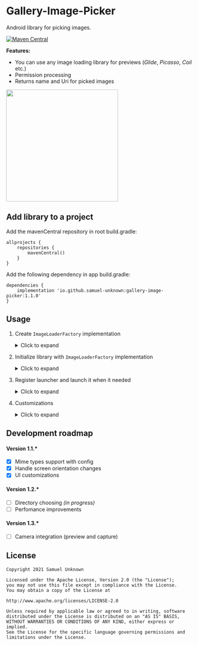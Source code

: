# Gallery-Image-Picker
Android library for picking images.

[![Maven Central](https://maven-badges.herokuapp.com/maven-central/io.github.samuel-unknown/gallery-image-picker/badge.svg)](https://maven-badges.herokuapp.com/maven-central/io.github.samuel-unknown/gallery-image-picker)

**Features:**
- You can use any image loading library for previews (*Glide*, *Picasso*, *Coil* etc.)
- Permission processing
- Returns name and Uri for picked images

<img src="/Gallery-Image-Picker.gif?raw=true" width="300px" align="middle">

## Add library to a project
Add the mavenCentral repository in root build.gradle:
```
allprojects {
    repositories {
        mavenCentral()
    }
}
```
Add the following dependency in app build.gradle:
```
dependencies {
    implementation 'io.github.samuel-unknown:gallery-image-picker:1.1.0'
}
```

## Usage
1. Create `ImageLoaderFactory` implementation  
    <details>
        <summary>Click to expand</summary>
   
    ```Kotlin
    // Example with Glide 
    class ImageLoaderFactoryGlideImpl(private val appContext: Context) : ImageLoaderFactoryBase(appContext) {
        private val radius: Float = appContext.resources.getDimension(R.dimen.image_corner_radius)
    
        private val drawableCrossFadeFactory = DrawableCrossFadeFactory
            .Builder(DEFAULT_CROSS_FADE_DURATION_IN_MILLIS)
            .setCrossFadeEnabled(true)
            .build()

        private val transformation = MultiTransformation(
            CenterCrop(),
            RoundedCorners(radius.roundToInt())
        )

        override fun create(): ImageLoader = object : ImageLoader {
            override fun load(imageView: ImageView, uri: Uri) {
                Glide.with(appContext)
                    .load(uri)
                    .apply(RequestOptions().override(imageView.width, imageView.height))
                    .transition(withCrossFade(drawableCrossFadeFactory))
                    .transform(transformation)
                    .placeholder(R.drawable.bg_placeholder)
                    .into(imageView)
            }

            override fun cancel(imageView: ImageView) {
                Glide.with(appContext).clear(imageView)
            }
        }
    
        protected companion object {
            const val DEFAULT_CROSS_FADE_DURATION_IN_MILLIS = 100
        }
    }
    ```
    </details>

2. Initialize library with `ImageLoaderFactory` implementation
    <details>
        <summary>Click to expand</summary>
    
    ```Kotlin
    class Application: Application() {
        override fun onCreate() {
            super.onCreate()
            initGalleryImagePickerLib()
        }

        private fun initGalleryImagePickerLib() {
            GalleryImagePicker.init(ImageLoaderFactoryGlideImpl(appContext = this))
        }
    }
    ```
    </details>

3. Register launcher and launch it when it needed
    <details>
        <summary>Click to expand</summary>
    
    ```Kotlin
    class MainActivity : AppCompatActivity() {

        private val getImagesLauncher = registerForActivityResult(ImagesResultContract()) { result: ImagesResultDto ->
            when (result) {
                is ImagesResultDto.Success -> {
                    result.images.forEach { imageDto ->
                        Log.d(TAG, "imageDto: $imageDto")
                     }
                }
                is ImagesResultDto.Error -> {
                    Log.d(TAG, "error: ${result.message}")
                }
            }
        }

        override fun onCreate(savedInstanceState: Bundle?) {
            super.onCreate(savedInstanceState)

            openGalleryButtonView.setOnClickListener {
                getImagesLauncher.launch(GalleryConfigurationDto())
            }
        }
    }
    ```
    </details>
4. Customizations
    <details>
        <summary>Click to expand</summary>
    
    `class GalleryConfigurationDto` uses for customizations. There are different arguments for that:
    - `@StyleRes val themeResId: Int` - for creating a custom theme.
    - `@Px val spacingSizeInPixels: Int` - for spacing between cells.
    - `val spanCount: Int` - for setting cells count.
    - `val openLikeBottomSheet: Boolean` - tells about opening, should be gallery opened  like BottomSheet or in full-screen mode.
    - `val peekHeightInPercents: Int` - for setting BottomSheet height.
    - `val mimeTypes: List<String>? = null` - filtering images by mimeTypes.
    
        You can find an example of using here [here](https://github.com/Samuel-Unknown/Gallery-Image-Picker/tree/master/sample)
    </details>
## Development roadmap
#### Version 1.1.*
- [x] Mime types support with config
- [x] Handle screen orientation changes
- [x] UI customizations
#### Version 1.2.*
- [ ] Directory choosing *(in progress)*
- [ ] Perfomance improvements
#### Version 1.3.*
- [ ] Camera integration (preview and capture)

## License
```
Copyright 2021 Samuel Unknown

Licensed under the Apache License, Version 2.0 (the "License");
you may not use this file except in compliance with the License.
You may obtain a copy of the License at

http://www.apache.org/licenses/LICENSE-2.0

Unless required by applicable law or agreed to in writing, software
distributed under the License is distributed on an "AS IS" BASIS,
WITHOUT WARRANTIES OR CONDITIONS OF ANY KIND, either express or implied.
See the License for the specific language governing permissions and
limitations under the License.
```
